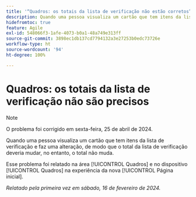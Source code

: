 ```yaml
---
title: '“Quadros: os totais da lista de verificação não estão corretos”'
description: Quando uma pessoa visualiza um cartão que tem itens da lista de verificação e faz uma alteração, de modo que o total da lista de verificação deveria mudar, no entanto, o total não muda.
hidefromtoc: true
feature: Agile
exl-id: 548066f3-1afe-4073-b0a1-48a749e313ff
source-git-commit: 3898ec1db137cd7794132a3e27253b0edc73726e
workflow-type: ht
source-wordcount: '94'
ht-degree: 100%

---
```


# Quadros: os totais da lista de verificação não são precisos

>[!NOTE]
>
>O problema foi corrigido em sexta-feira, 25 de abril de 2024.

Quando uma pessoa visualiza um cartão que tem itens da lista de verificação e faz uma alteração, de modo que o total da lista de verificação deveria mudar, no entanto, o total não muda.

Esse problema foi relatado na área [!UICONTROL Quadros] e no dispositivo [!UICONTROL Quadros] na experiência da nova [!UICONTROL Página inicial].

_Relatado pela primeira vez em sábado, 16 de fevereiro de 2024._
